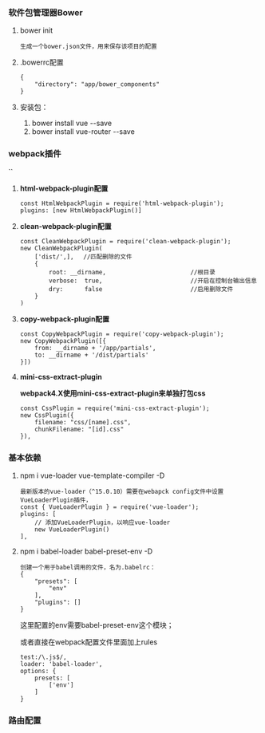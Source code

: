 ### 软件包管理器Bower
    
1. bower init

    ````
    生成一个bower.json文件，用来保存该项目的配置
    ````
1. .bowerrc配置
    
    ````
    {
        "directory": "app/bower_components"
    }
    ````
1. 安装包：
    
    1. bower install vue --save 
    1. bower install vue-router --save



### webpack插件
``

1. **html-webpack-plugin配置**

    ````
    const HtmlWebpackPlugin = require('html-webpack-plugin');
    plugins: [new HtmlWebpackPlugin()]
    ````
    
1. **clean-webpack-plugin配置**
    ````
    const CleanWebpackPlugin = require('clean-webpack-plugin');
    new CleanWebpackPlugin(
        ['dist/',],　 //匹配删除的文件
        {
            root: __dirname,       　　　　　　　　　　//根目录
            verbose:  true,        　　　　　　　　　　//开启在控制台输出信息
            dry:      false        　　　　　　　　　　//启用删除文件
        }
    )
    ````

1. **copy-webpack-plugin配置**

    ````
    const CopyWebpackPlugin = require('copy-webpack-plugin');    
    new CopyWebpackPlugin([{
        from: __dirname + '/app/partials',
        to: __dirname + '/dist/partials'
    }])
    ````

1. **mini-css-extract-plugin**
    
    **webpack4.X使用mini-css-extract-plugin来单独打包css**
    ````
    const CssPlugin = require('mini-css-extract-plugin');    
    new CssPlugin({
        filename: "css/[name].css",
        chunkFilename: "[id].css"
    }),
    ````


### 基本依赖
    
1. npm i vue-loader vue-template-compiler -D 

    ```
    最新版本的vue-loader（^15.0.10）需要在webapck config文件中设置VueLoaderPlugin插件，
    const { VueLoaderPlugin } = require('vue-loader');
    plugins: [        
        // 添加VueLoaderPlugin，以响应vue-loader         
        new VueLoaderPlugin()  
    ],
    ```
    
1. npm i babel-loader babel-preset-env -D

    ````
    创建一个用于babel调用的文件，名为.babelrc：
    {
    	"presets": [
    		"env"
    	],
    	"plugins": []
    }
    ````
    这里配置的env需要babel-preset-env这个模块；
    
    或者直接在webpack配置文件里面加上rules

    ````
    test:/\.js$/,
    loader: 'babel-loader',
    options: {
        presets: [
            ['env']
        ]
    }
    ````


### 路由配置

